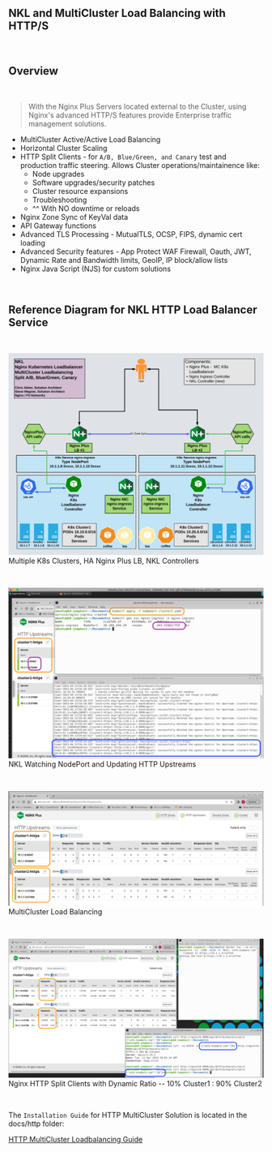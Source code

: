 
## NKL and MultiCluster Load Balancing with HTTP/S

<br/>

## Overview

<br/>

>With the Nginx Plus Servers located external to the Cluster, using Nginx's advanced HTTP/S features provide Enterprise traffic management solutions.
  
- MultiCluster Active/Active Load Balancing
- Horizontal Cluster Scaling
- HTTP Split Clients - for `A/B, Blue/Green, and Canary` test and production traffic steering.  Allows Cluster operations/maintainence like:
  - Node upgrades
  - Software upgrades/security patches
  - Cluster resource expansions
  - Troubleshooting
  - ^^ With NO downtime or reloads
- Nginx Zone Sync of KeyVal data
- API Gateway functions
- Advanced TLS Processing - MutualTLS, OCSP, FIPS, dynamic cert loading
- Advanced Security features - App Protect WAF Firewall, Oauth, JWT, Dynamic Rate and Bandwidth limits, GeoIP, IP block/allow lists
- Nginx Java Script (NJS) for custom solutions

<br/>

## Reference Diagram for NKL HTTP Load Balancer Service

<br/>

![NKL MultiCluster Diagram](../media/nkl-multicluster-dagram.png)
Multiple K8s Clusters, HA Nginx Plus LB, NKL Controllers

<br/>

![NKL MultiCluster NodePort](../media/nkl-cluster1-add-nodeport.png)
NKL Watching NodePort and Updating HTTP Upstreams

<br/>

![NKL MultiCluster Dashboard](../media/nkl-multicluster-upstreams.png)
MultiCluster Load Balancing

<br/>

![Nginx HTTP Split 10](../media/nkl-clusters-10.png)
Nginx HTTP Split Clients with Dynamic Ratio -- 10% Cluster1 : 90% Cluster2 

<br/>

The `Installation Guide` for HTTP MultiCluster Solution is located in the docs/http folder:

[HTTP MultiCluster Loadbalancing Guide](../http/http-installation-guide.md)

<br/>
